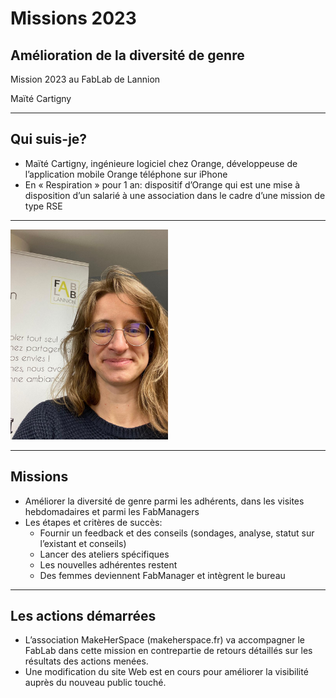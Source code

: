 # Missions 2023
## Amélioration de la diversité de genre

Mission 2023 au FabLab de Lannion

Maïté Cartigny

____

## Qui suis-je?

- Maïté Cartigny, ingénieure logiciel
chez Orange, développeuse de
l’application mobile Orange
téléphone sur iPhone
- En « Respiration » pour 1 an: dispositif
d’Orange qui est une mise à disposition d’un
salarié à une association dans le cadre d’une
mission de type RSE

____

<img width=50% src="img/maite.jpg">

____

## Missions

- Améliorer la diversité de genre parmi les adhérents, dans les visites
  hebdomadaires et parmi les FabManagers
- Les étapes et critères de succès:
  - Fournir un feedback et des conseils (sondages, analyse, statut sur
    l’existant et conseils)
  - Lancer des ateliers spécifiques
  - Les nouvelles adhérentes restent
  - Des femmes deviennent FabManager et intègrent le bureau

____

## Les actions démarrées

- L’association MakeHerSpace (makeherspace.fr) va accompagner le FabLab dans
  cette mission en contrepartie de retours détaillés sur les résultats des
  actions menées.
- Une modification du site Web est en cours pour améliorer la visibilité auprès
  du nouveau public touché.
